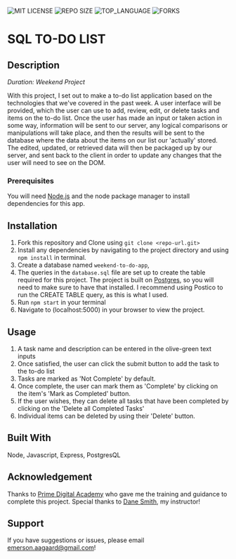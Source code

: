 ![MIT LICENSE](https://img.shields.io/github/license/scottbromander/the_marketplace.svg?style=flat-square)
![REPO SIZE](https://img.shields.io/github/repo-size/scottbromander/the_marketplace.svg?style=flat-square)
![TOP_LANGUAGE](https://img.shields.io/github/languages/top/scottbromander/the_marketplace.svg?style=flat-square)
![FORKS](https://img.shields.io/github/forks/emersona-glitch/weekend-sql-to-do-list.svg?style=social)

# SQL TO-DO LIST

## Description

_Duration: Weekend Project_

With this project, I set out to make a to-do list application based on the technologies that we've covered in the past week. A user interface will be provided, which the user can use to add, review, edit, or delete tasks and items on the to-do list. Once the user has made an input or taken action in some way, information will be sent to our server, any logical comparisons or manipulations will take place, and then the results will be sent to the database where the data about the items on our list our 'actually' stored. The edited, updated, or retrieved data will then be packaged up by our server, and sent back to the client in order to update any changes that the user will need to see on the DOM.

### Prerequisites

You will need [Node.js](https://nodejs.org/en/) and the node package manager to install dependencies for this app.

## Installation

1. Fork this repository and Clone using `git clone <repo-url.git>`
2. Install any dependencies by navigating to the project directory and using `npm install` in terminal.
3. Create a database named `weekend-to-do-app`,
4. The queries in the `database.sql` file are set up to create the table required for this project.
   The project is built on [Postgres](https://www.postgresql.org/download/), so you will need to make sure to have that installed.
   I recommend using Postico to run the CREATE TABLE query, as this is what I used.
7. Run `npm start` in your terminal
8. Navigate to (localhost:5000) in your browser to view the project.

## Usage

1. A task name and description can be entered in the olive-green text inputs
2. Once satisfied, the user can click the submit button to add the task to the to-do list
3. Tasks are marked as 'Not Complete' by default.
4. Once complete, the user can mark them as 'Complete' by clicking on the item's 'Mark as Completed' button.
5. If the user wishes, they can delete all tasks that have been completed by clicking on the 'Delete all Completed Tasks'
6. Individual items can be deleted by using their 'Delete' button.

## Built With

Node, Javascript, Express, PostgresQL

## Acknowledgement
Thanks to [Prime Digital Academy](www.primeacademy.io) who gave me the training and guidance to complete this project. Special thanks to [Dane Smith](https://github.com/DoctorHowser), my instructor!

## Support
If you have suggestions or issues, please email [emerson.aagaard@gmail.com](emerson.aagaard@gmail.com)!
